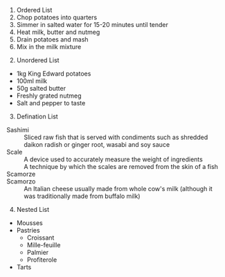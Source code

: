 1. Ordered List
    <ol>
<li>Chop potatoes into quarters</li> <li>Simmer in salted water for 15-20
minutes until tender</li> <li>Heat milk, butter and nutmeg</li> <li>Drain potatoes and mash</li> <li>Mix in the milk mixture</li>
</ol>

2. Unordered List
<ul>
<li>1kg King Edward potatoes</li> <li>100ml milk</li>
<li>50g salted butter</li> <li>Freshly grated nutmeg</li> <li>Salt and pepper to taste</li>
</ul>

3. Defination List
<dl>
<dt>Sashimi</dt>
<dd>Sliced raw fish that is served with
      condiments such as shredded daikon radish or
ginger root, wasabi and soy sauce</dd> <dt>Scale</dt>
<dd>A device used to accurately measure the weight of ingredients</dd>
<dd>A technique by which the scales are removed from the skin of a fish</dd>
<dt>Scamorze</dt>
<dt>Scamorzo</dt>
<dd>An Italian cheese usually made from whole
      cow's milk (although it was traditionally made
from buffalo milk)</dd> </dl>

4. Nested List
<ul> <li>Mousses</li> <li>Pastries
<ul>
<li>Croissant</li> <li>Mille-feuille</li> <li>Palmier</li> <li>Profiterole</li>
</ul> </li>
<li>Tarts</li> </ul>